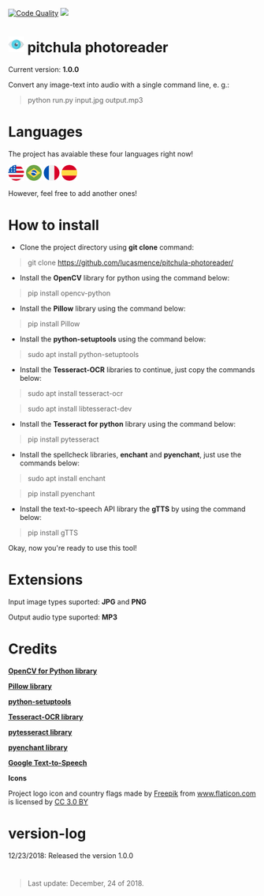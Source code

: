 [![Code Quality](https://scrutinizer-ci.com/g/lucasmence/pitchula-photoreader/badges/quality-score.png?b=master)](https://scrutinizer-ci.com/g/lucasmence/pitchula-photoreader/?branch=master) ![ ](https://scrutinizer-ci.com/g/lucasmence/pitchula-photoreader/badges/build.png?b=master)

# ![ ](./data/image/logo-eye-32-32.png) **pitchula photoreader**

Current version: **1.0.0**

Convert any image-text into audio with a single command line, e. g.: 
> python run.py input.jpg output.mp3

# Languages

The project has avaiable these four languages right now!

![ ](./data/image/flag-united-states-32-32.png) ![ ](./data/image/flag-brazil-32-32.png) ![ ](./data/image/flag-france-32-32.png) ![ ](./data/image/flag-spain-32-32.png)

However, feel free to add another ones!

# How to install

- Clone the project directory using **git clone** command:
> git clone https://github.com/lucasmence/pitchula-photoreader/

- Install the **OpenCV** library for python using the command below:
> pip install opencv-python

- Install the **Pillow** library using the command below:
> pip install Pillow

- Install the **python-setuptools** using the command below:
>  sudo apt install python-setuptools

- Install the **Tesseract-OCR** libraries to continue, just copy the commands below:
> sudo apt install tesseract-ocr

> sudo apt install libtesseract-dev

- Install the **Tesseract for python** library using the command below:
> pip install pytesseract

- Install the spellcheck libraries, **enchant** and **pyenchant**, just use the commands below:
> sudo apt install enchant

> pip install pyenchant

- Install the text-to-speech API library the **gTTS** by using the command below:
> pip install gTTS

Okay, now you're ready to use this tool!

# Extensions

Input image types suported: **JPG** and **PNG**

Output audio type suported: **MP3**

# Credits

**[OpenCV for Python library](https://github.com/skvark/opencv-python)**

**[Pillow library](https://github.com/python-pillow/Pillow/)**

**[python-setuptools](https://github.com/pypa/setuptools)**

**[Tesseract-OCR library](https://github.com/tesseract-ocr/tesseract)**

**[pytesseract library](https://github.com/madmaze/pytesseract)** 

**[pyenchant library](https://github.com/rfk/pyenchant)** 

**[Google Text-to-Speech](https://github.com/pndurette/gTTS)** 

**Icons**
<div>Project logo icon and country flags made by <a href="https://www.freepik.com/" title="Freepik">Freepik</a> from <a href="https://www.flaticon.com/" 			    title="Flaticon">www.flaticon.com</a> is licensed by <a href="http://creativecommons.org/licenses/by/3.0/" 			    title="Creative Commons BY 3.0" target="_blank">CC 3.0 BY</a></div>

# version-log
 12/23/2018: Released the version 1.0.0

#

> Last update: December, 24 of 2018.
